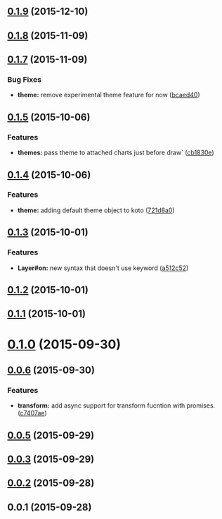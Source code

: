 <a name="0.1.9"></a>
## [0.1.9](https://github.com/kotojs/kotojs/compare/v0.1.8...v0.1.9) (2015-12-10)




<a name="0.1.8"></a>
## [0.1.8](https://github.com/kotojs/kotojs/compare/v0.1.7...v0.1.8) (2015-11-09)




<a name="0.1.7"></a>
## [0.1.7](https://github.com/kotojs/kotojs/compare/v0.1.5...v0.1.7) (2015-11-09)


### Bug Fixes

* **theme:** remove experimental theme feature for now ([bcaed40](https://github.com/kotojs/kotojs/commit/bcaed40))



<a name="0.1.5"></a>
## [0.1.5](https://github.com/kotojs/kotojs/compare/v0.1.4...v0.1.5) (2015-10-06)


### Features

* **themes:** pass theme to attached charts just before draw` ([cb1830e](https://github.com/kotojs/kotojs/commit/cb1830e))



<a name="0.1.4"></a>
## [0.1.4](https://github.com/kotojs/kotojs/compare/v0.1.3...v0.1.4) (2015-10-06)


### Features

* **theme:** adding default theme object to koto ([721d8a0](https://github.com/kotojs/kotojs/commit/721d8a0))



<a name="0.1.3"></a>
## [0.1.3](https://github.com/kotojs/kotojs/compare/v0.1.2...v0.1.3) (2015-10-01)


### Features

* **Layer#on:** new syntax that doesn't use  keyword ([a512c52](https://github.com/kotojs/kotojs/commit/a512c52))



<a name="0.1.2"></a>
## [0.1.2](https://github.com/kotojs/kotojs/compare/v0.1.1...v0.1.2) (2015-10-01)




<a name="0.1.1"></a>
## [0.1.1](https://github.com/kotojs/kotojs/compare/v0.1.0...v0.1.1) (2015-10-01)




<a name="0.1.0"></a>
# [0.1.0](https://github.com/kotojs/kotojs/compare/v0.0.6...v0.1.0) (2015-09-30)




<a name="0.0.6"></a>
## [0.0.6](https://github.com/kotojs/kotojs/compare/v0.0.5...v0.0.6) (2015-09-30)


### Features

* **transform:** add async support for transform fucntion with promises. ([c7407ae](https://github.com/kotojs/kotojs/commit/c7407ae))



<a name="0.0.5"></a>
## [0.0.5](https://github.com/kotojs/kotojs/compare/v0.0.3...v0.0.5) (2015-09-29)




<a name="0.0.3"></a>
## [0.0.3](https://github.com/kotojs/kotojs/compare/v0.0.2...v0.0.3) (2015-09-29)




<a name="0.0.2"></a>
## [0.0.2](https://github.com/kotojs/kotojs/compare/v0.0.1...v0.0.2) (2015-09-28)




<a name="0.0.1"></a>
## 0.0.1 (2015-09-28)




